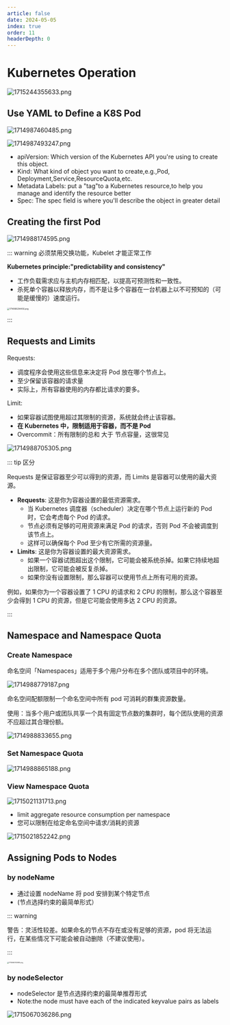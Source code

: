 ```yaml
---
article: false
date: 2024-05-05
index: true
order: 11
headerDepth: 0
---
```


# Kubernetes Operation

![1715244355633.png](https://pic.hanjiaming.com.cn/2024/05/09/945434d8ccc1e.png)

## Use YAML to Define a K8S Pod

![1714987460485.png](https://pic.hanjiaming.com.cn/2024/05/06/1d4cb8478462f.png)

![1714987493247.png](https://pic.hanjiaming.com.cn/2024/05/06/aaeca641c540b.png)

- apiVersion: Which version of the Kubernetes API you're using to create this object.
- Kind: What kind of object you want to create,e.g.,Pod, Deployment,Service,ResourceQuota,etc.
- Metadata Labels: put a "tag"to a Kubernetes resource,to help you manage and identify the resource better
- Spec: The spec field is where you'll describe the object in greater detail

## Creating the first Pod

![1714988174595.png](https://pic.hanjiaming.com.cn/2024/05/06/cf7efd9ec39cb.png)

::: warning 必须禁用交换功能，Kubelet 才能正常工作

**Kubernetes principle:"predictability and consistency"**

- 工作负载需求应与主机内存相匹配，以提高可预测性和一致性。
- 杀死单个容器以释放内存，而不是让多个容器在一台机器上以不可预知的（可能是缓慢的）速度运行。

<img src="https://pic.hanjiaming.com.cn/2024/05/06/1b332a43e9c2f.png" alt="1714988294456.png" style="zoom:33%;" />

:::

## Requests and Limits

Requests:

- 调度程序会使用这些信息来决定将 Pod 放在哪个节点上。
- 至少保留该容器的请求量
- 实际上，所有容器使用的内存都比请求的要多。

Limit:

- 如果容器试图使用超过其限制的资源，系统就会终止该容器。
- **在 Kubernetes 中，限制适用于容器，而不是 Pod**
- Overcommit：所有限制的总和 大于 节点容量，这很常见

![1714988705305.png](https://pic.hanjiaming.com.cn/2024/05/06/0721172eaa86d.png)

::: tip 区分

Requests 是保证容器至少可以得到的资源，而 Limits 是容器可以使用的最大资源。

- **Requests**: 这是你为容器设置的最低资源需求。
  - 当 Kubernetes 调度器（scheduler）决定在哪个节点上运行新的 Pod 时，它会考虑每个 Pod 的请求。
  - 节点必须有足够的可用资源来满足 Pod 的请求，否则 Pod 不会被调度到该节点上。
  - 这样可以确保每个 Pod 至少有它所需的资源量。
- **Limits**: 这是你为容器设置的最大资源需求。
  - 如果一个容器试图超出这个限制，它可能会被系统杀掉。如果它持续地超出限制，它可能会被反复杀掉。
  - 如果你没有设置限制，那么容器可以使用节点上所有可用的资源。

例如，如果你为一个容器设置了 1 CPU 的请求和 2 CPU 的限制，那么这个容器至少会得到 1 CPU 的资源，但是它可能会使用多达 2 CPU 的资源。

:::

## Namespace and Namespace Quota

### Create Namespace

命名空间「Namespaces」适用于多个用户分布在多个团队或项目中的环境。

![1714988779187.png](https://pic.hanjiaming.com.cn/2024/05/06/48d8fd30988fa.png)

命名空间配额限制一个命名空间中所有 pod 可消耗的群集资源数量。

使用：当多个用户或团队共享一个具有固定节点数的集群时，每个团队使用的资源不应超过其合理份额。

![1714988833655.png](https://pic.hanjiaming.com.cn/2024/05/06/600f7e4d65949.png)

### Set Namespace Quota

![1714988865188.png](https://pic.hanjiaming.com.cn/2024/05/06/07b493fb137da.png)

### View Namespace Quota

![1715021131713.png](https://pic.hanjiaming.com.cn/2024/05/07/e1bd937455b40.png)

- limit aggregate resource consumption per namespace
- 您可以限制在给定命名空间中请求/消耗的资源

![1715021852242.png](https://pic.hanjiaming.com.cn/2024/05/07/d109e86ae0fdb.png)

## Assigning Pods to Nodes



### by nodeName

- 通过设置 nodeName 将 pod 安排到某个特定节点
- (节点选择约束的最简单形式）

::: warning

警告：灵活性较差。如果命名的节点不存在或没有足够的资源，pod 将无法运行，在某些情况下可能会被自动删除（不建议使用）。

:::

<img src="https://pic.hanjiaming.com.cn/2024/05/07/1d62e48b38bda.png" alt="1715066760995.png" style="zoom: 25%;" />

### by nodeSelector

- nodeSelector 是节点选择约束的最简单推荐形式
- Note:the node must have each of the indicated keyvalue pairs as labels

![1715067036286.png](https://pic.hanjiaming.com.cn/2024/05/07/14e673ac9bc38.png)



